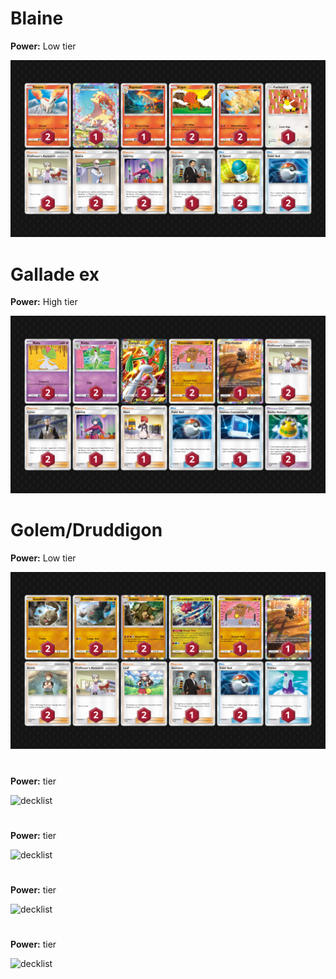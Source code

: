 # Blaine

**Power:** Low tier

![decklist](../!Images/Pocket/A2a:%20Triumphant%20Light/Blaine.png)

# Gallade ex

**Power:** High tier

![decklist](../!Images/Pocket/A2a:%20Triumphant%20Light/Gallade%20ex.png)

# Golem/Druddigon

**Power:** Low tier

![decklist](../!Images/Pocket/A2a:%20Triumphant%20Light/Golem-Druddigon.png)

# 

**Power:**  tier

![decklist](../!Images/Pocket/A2a:%20Triumphant%20Light/.png)

# 

**Power:**  tier

![decklist](../!Images/Pocket/A2a:%20Triumphant%20Light/.png)

# 

**Power:**  tier

![decklist](../!Images/Pocket/A2a:%20Triumphant%20Light/.png)

# 

**Power:**  tier

![decklist](../!Images/Pocket/A2a:%20Triumphant%20Light/.png)
